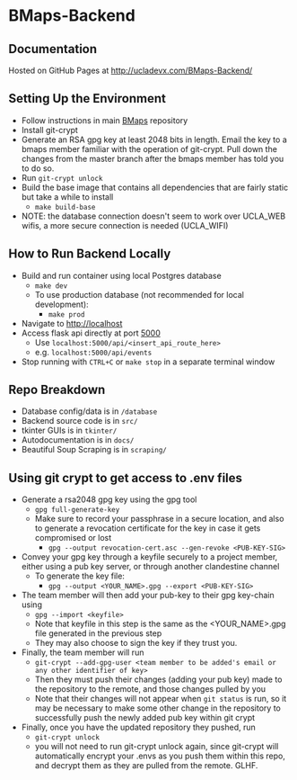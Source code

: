 # BMaps-Backend 

## Documentation
Hosted on GitHub Pages at http://ucladevx.com/BMaps-Backend/

## Setting Up the Environment
- Follow instructions in main [BMaps](https://github.com/ucladevx/BMaps) repository
- Install git-crypt
- Generate an RSA gpg key at least 2048 bits in length. Email the key to a bmaps member familiar with the operation of git-crypt. Pull down the changes from the master branch after the bmaps member has told you to do so.
- Run `git-crypt unlock`
- Build the base image that contains all dependencies that are fairly static but take a while to install
  - `make build-base`
- NOTE: the database connection doesn't seem to work over UCLA_WEB wifis, a more secure connection is needed (UCLA_WIFI)

## How to Run Backend Locally

- Build and run container using local Postgres database
  - `make dev`
  - To use production database (not recommended for local development):
    - `make prod`
- Navigate to [http://localhost](http://localhost)
- Access flask api directly at port [5000](http://localhost:5000/)
  - Use `localhost:5000/api/<insert_api_route_here>`
  - e.g. `localhost:5000/api/events`
- Stop running with `CTRL+C` or `make stop` in a separate terminal window

## Repo Breakdown

- Database config/data is in `/database`
- Backend source code is in `src/`
- tkinter GUIs is in `tkinter/`
- Autodocumentation is in `docs/`
- Beautiful Soup Scraping is in `scraping/` 

## Using git crypt to get access to .env files

- Generate a rsa2048 gpg key using the gpg tool
  - `gpg full-generate-key`
  - Make sure to record your passphrase in a secure location, and also to generate a revocation certificate for the key in case it gets compromised or lost
    - `gpg --output revocation-cert.asc --gen-revoke <PUB-KEY-SIG>`
- Convey your gpg key through a keyfile securely to a project member, either using a pub key server, or through another clandestine channel
  - To generate the key file:
    - `gpg --output <YOUR_NAME>.gpg --export <PUB-KEY-SIG>`
- The team member will then add your pub-key to their gpg key-chain using 
  - `gpg --import <keyfile>`
  - Note that keyfile in this step is the same as the <YOUR_NAME>.gpg file generated in the previous step
  - They may also choose to sign the key if they trust you.
- Finally, the team member will run
  - `git-crypt --add-gpg-user <team member to be added's email or any other identifier of key>`
  - Then they must push their changes (adding your pub key) made to the repository to the remote, and those changes pulled by you
  - Note that their changes will not appear when `git status` is run, so it may be necessary to make some other change in the repository to successfully push the newly added pub key within git crypt
- Finally, once you have the updated repository they pushed, run
  - `git-crypt unlock`
  - you will not need to run git-crypt unlock again, since git-crypt will automatically encrypt your .envs as you push them within this repo, and decrypt them as they are pulled from the remote. GLHF.
